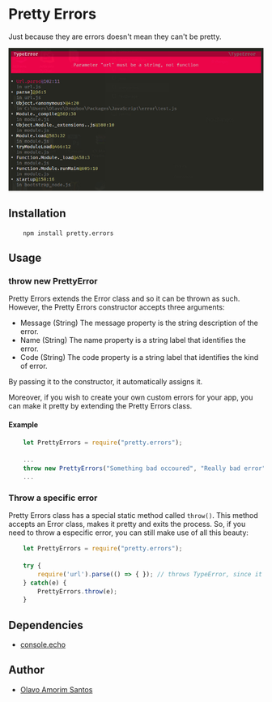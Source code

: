 # Pretty Errors
Just because they are errors doesn't mean they can't be pretty.

![TypeError Screenshot](/docs/screenshot.jpg?raw=true "TypeError Screenshot")

## Installation

```
    npm install pretty.errors
```

## Usage

### throw new PrettyError

Pretty Errors extends the Error class and so it can be thrown as such.  However, the Pretty Errors constructor accepts three arguments:

+ Message   (String)    The message property is the string description of the error.
+ Name      (String)    The name property is a string label that identifies the error.
+ Code      (String)    The code property is a string label that identifies the kind of error.

By passing it to the constructor, it automatically assigns it.

Moreover, if you wish to create your own custom errors for your app, you can make it pretty by extending the Pretty Errors class.

#### Example

```js
    let PrettyErrors = require("pretty.errors");

    ...
    throw new PrettyErrors("Something bad occoured", "Really bad error". 500);
    ...
```

### Throw a specific error

Pretty Errors class has a special static method called `throw()`. This method accepts an Error class, makes it pretty and exits the process. So, if you need to throw a especific error, you can still make use of all this beauty:

```js
    let PrettyErrors = require("pretty.errors");
    
    try {
        require('url').parse(() => { }); // throws TypeError, since it expected a string
    } catch(e) {
        PrettyErrors.throw(e);
    }
```

## Dependencies

+ [console.echo](https://github.com/olavoasantos/console.echo)

## Author

+ [Olavo Amorim Santos](https://github.com/olavoasantos)
